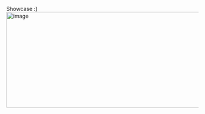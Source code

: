 Showcase :)
<img width="1285" height="251" alt="image" src="https://github.com/user-attachments/assets/8d0261e5-7fa5-4edb-a97d-0a7dbfa6c2dd" />
